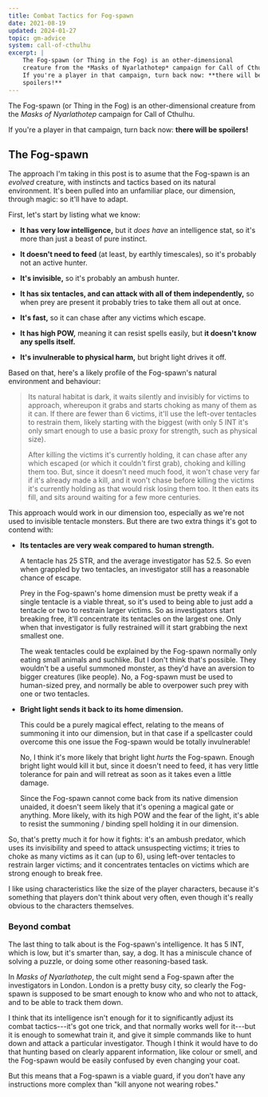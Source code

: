 ```yaml
---
title: Combat Tactics for Fog-spawn
date: 2021-08-19
updated: 2024-01-27
topic: gm-advice
system: call-of-cthulhu
excerpt: |
    The Fog-spawn (or Thing in the Fog) is an other-dimensional
    creature from the *Masks of Nyarlathotep* campaign for Call of Cthulhu.
    If you're a player in that campaign, turn back now: **there will be
    spoilers!**
---
```


The Fog-spawn (or Thing in the Fog) is an other-dimensional creature
from the *Masks of Nyarlathotep* campaign for Call of Cthulhu.

If you're a player in that campaign, turn back now: **there will be spoilers!**

## The Fog-spawn

The approach I'm taking in this post is to asume that the Fog-spawn is
an *evolved* creature, with instincts and tactics based on its natural
environment.  It's been pulled into an unfamiliar place, our
dimension, through magic: so it'll have to adapt.

First, let's start by listing what we know:

- **It has very low intelligence,** but it *does have* an intelligence
  stat, so it's more than just a beast of pure instinct.

- **It doesn't need to feed** (at least, by earthly timescales), so
  it's probably not an active hunter.

- **It's invisible,** so it's probably an ambush hunter.

- **It has six tentacles, and can attack with all of them
  independently,** so when prey are present it probably tries to take
  them all out at once.

- **It's fast,** so it can chase after any victims which escape.

- **It has high POW,** meaning it can resist spells easily, but **it
  doesn't know any spells itself.**

- **It's invulnerable to physical harm,** but bright light drives it off.

Based on that, here's a likely profile of the Fog-spawn's natural
environment and behaviour:

> Its natural habitat is dark, it waits silently and invisibly for
> victims to approach, whereupon it grabs and starts choking as many
> of them as it can.  If there are fewer than 6 victims, it'll use the
> left-over tentacles to restrain them, likely starting with the
> biggest (with only 5 INT it's only smart enough to use a basic proxy
> for strength, such as physical size).
>
> After killing the victims it's currently holding, it can chase after
> any which escaped (or which it couldn't first grab), choking and
> killing them too.  But, since it doesn't need much food, it won't
> chase very far if it's already made a kill, and it won't chase
> before killing the victims it's currently holding as that would risk
> losing them too.  It then eats its fill, and sits around waiting for
> a few more centuries.

This approach would work in our dimension too, especially as we're not
used to invisible tentacle monsters.  But there are two extra things
it's got to contend with:

- **Its tentacles are very weak compared to human strength.**

    A tentacle has 25 STR, and the average investigator has 52.5.  So
    even when grappled by two tentacles, an investigator still has a
    reasonable chance of escape.

    Prey in the Fog-spawn's home dimension must be pretty weak if a
    single tentacle is a viable threat, so it's used to being able to
    just add a tentacle or two to restrain larger victims.  So as
    investigators start breaking free, it'll concentrate its tentacles
    on the largest one.  Only when that investigator is fully
    restrained will it start grabbing the next smallest one.

    The weak tentacles could be explained by the Fog-spawn normally
    only eating small animals and suchlike.  But I don't think that's
    possible.  They wouldn't be a useful summoned monster, as they'd
    have an aversion to bigger creatures (like people).  No, a
    Fog-spawn must be used to human-sized prey, and normally be able
    to overpower such prey with one or two tentacles.

- **Bright light sends it back to its home dimension.**

    This could be a purely magical effect, relating to the means of
    summoning it into our dimension, but in that case if a spellcaster
    could overcome this one issue the Fog-spawn would be totally
    invulnerable!

    No, I think it's more likely that bright light *hurts* the
    Fog-spawn.  Enough bright light would kill it but, since it
    doesn't need to feed, it has very little tolerance for pain and
    will retreat as soon as it takes even a little damage.

    Since the Fog-spawn cannot come back from its native dimension
    unaided, it doesn't seem likely that it's opening a magical gate
    or anything.  More likely, with its high POW and the fear of the
    light, it's able to resist the summoning / binding spell holding
    it in our dimension.

So, that's pretty much it for how it fights: it's an ambush predator,
which uses its invisibility and speed to attack unsuspecting victims;
it tries to choke as many victims as it can (up to 6), using left-over
tentacles to restrain larger victims; and it concentrates tentacles on
victims which are strong enough to break free.

I like using characteristics like the size of the player characters,
because it's something that players don't think about very often, even
though it's really obvious to the characters themselves.

### Beyond combat

The last thing to talk about is the Fog-spawn's intelligence.  It has
5 INT, which is low, but it's smarter than, say, a dog.  It has a
miniscule chance of solving a puzzle, or doing some other
reasoning-based task.

In *Masks of Nyarlathotep*, the cult might send a Fog-spawn after the
investigators in London.  London is a pretty busy city, so clearly the
Fog-spawn is supposed to be smart enough to know who and who not to
attack, and to be able to track them down.

I think that its intelligence isn't enough for it to significantly
adjust its combat tactics---it's got one trick, and that normally
works well for it---but it is enough to somewhat train it, and give it
simple commands like to hunt down and attack a particular
investigator.  Though I think it would have to do that hunting based
on clearly apparent information, like colour or smell, and the
Fog-spawn would be easily confused by even changing your coat.

But this means that a Fog-spawn is a viable guard, if you don’t have
any instructions more complex than "kill anyone not wearing robes."
